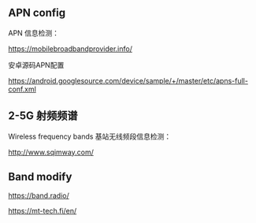 ## APN config

APN 信息检测：

https://mobilebroadbandprovider.info/

安卓源码APN配置

https://android.googlesource.com/device/sample/+/master/etc/apns-full-conf.xml




## 2-5G 射频频谱

Wireless frequency bands 基站无线频段信息检测：

http://www.sqimway.com/

## Band modify
https://band.radio/

https://mt-tech.fi/en/
